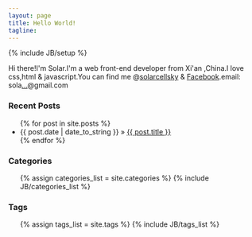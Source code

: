 ```yaml
---
layout: page
title: Hello World!
tagline: 
---
```

{% include JB/setup %}
<div markdown="1" class="row">
<div markdown="1" class="col-lg-6">
Hi there!I'm Solar.I'm a web front-end developer from Xi'an ,China.I love css,html & javascript.You can find me @<a href="https://twitter.com/solarcellsky">solarcellsky</a> & <a href="http://www.facebook.com/solarcellsky">Facebook</a>.email: sola<a href="http://www.google.com/recaptcha/mailhide/d?k=01dMB7YR-HLtqKltXRX8fA5A==&amp;c=urfzZrF2qCGFj75NTyesmTdBYJ-xNCwEPTh_R4DYh_Y=" onclick="window.open('http://www.google.com/recaptcha/mailhide/d?k\07501dMB7YR-HLtqKltXRX8fA5A\75\75\46c\75urfzZrF2qCGFj75NTyesmTdBYJ-xNCwEPTh_R4DYh_Y\075', '', 'toolbar=0,scrollbars=0,location=0,statusbar=0,menubar=0,resizable=0,width=500,height=300'); return false;" title="Reveal this e-mail address">...</a>@gmail.com
<h3>Recent Posts</h3>
<ul markdown="1" class="posts">
{% for post in site.posts %}
<li><span>{{ post.date | date_to_string }}</span> &raquo; <a href="{{ BASE_PATH }}{{ post.url }}">{{ post.title }}</a></li>
{% endfor %}
</ul>
</div>
<div markdown="1" class="col-lg-6">
<h3>Categories</h3>
<ul markdown="1" class="tag_box inline">
{% assign categories_list = site.categories %}
{% include JB/categories_list %}
</ul>
<h3>Tags</h3>
<ul markdown="1" class="tag_box inline">
{% assign tags_list = site.tags %}  
{% include JB/tags_list %}
</ul>
</div>
</div>